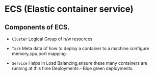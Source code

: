 # ECS (Elastic container service)



## Components of ECS.
- ```Cluster```
Logical Group of h/w resources

- ```Task```
Meta data of how to deploy a container to a machine
configure memory,cpu,port mapping
- ```Service```
Helps in Load Balancing,ensure these many containers are running at this time
Deployments:- Blue green deployments.
